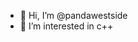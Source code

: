 - 👋 Hi, I’m @pandawestside
- 👀 I’m interested in c++

<!---
pandawestside/pandawestside is a ✨ special ✨ repository because its `README.md` (this file) appears on your GitHub profile.
You can click the Preview link to take a look at your changes.
--->
